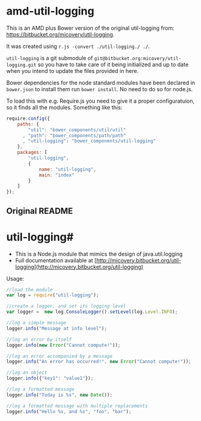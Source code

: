 # amd-util-logging

This is an AMD plus Bower version of the original util-logging from: https://bitbucket.org/micovery/util-logging.

It was created using `r.js -convert ./util-logging./ ./`.

`util-logging` is a git submodule of `git@bitbucket.org:micovery/util-logging.git` so you have to take care of it being initialized and up to date when you intend to update the files provided in here.

Bower dependencies for the node standard modules have been declared in `bower.json` to install them run `bower install`. No need to do so for node.js.

To load this with e.g. Require.js you need to give it a proper configuratuion, so it finds all the modules. Something like this:


```js
require.config({
    paths: {
        "util": "bower_components/util/util"
      , "path": "bower_components/path/path"
      , "util-logging": "bower_components/util-logging"
    },
    packages: [
        "util-logging",
        {
            name: "util-logging",
            main: "index"
        }
    ]
});

```


## Original README

# util-logging#

  * This is a Node.js module that mimics the design of java.util.logging
  * Full documentation available at [http://micovery.bitbucket.org/util-logging](http://micovery.bitbucket.org/util-logging)
  
Usage:

```javascript
//load the module
var log = require("util-logging");

//create a logger, and set its logging level
var logger =  new log.ConsoleLogger().setLevel(log.Level.INFO);

//log a simple message 
logger.info("Message at info level");

//log an error by itself
logger.info(new Error("Cannot compute!"));

//log an error accompanied by a message
logger.info("An error has occurred!", new Error("Cannot compute!"));

//log an object
logger.info({"key1": "value1"});

//log a formatted message
logger.info("Today is %s", new Date());

//log a formatted message with multiple replacements
logger.info("Hello %s, and %s", "foo", "bar");
```
